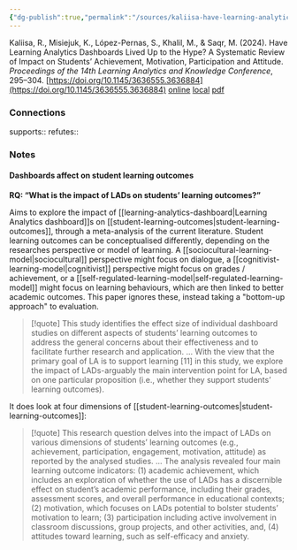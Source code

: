 ```yaml
---
{"dg-publish":true,"permalink":"/sources/kaliisa-have-learning-analytics2024/","title":"Have Learning Analytics Dashboards Lived Up to the Hype? A Systematic Review of Impact on Students' Achievement, Motivation, Participation and Attitude","tags":["📖"]}
---
```



Kaliisa, R., Misiejuk, K., López-Pernas, S., Khalil, M., & Saqr, M. (2024). Have Learning Analytics Dashboards Lived Up to the Hype? A Systematic Review of Impact on Students’ Achievement, Motivation, Participation and Attitude. _Proceedings of the 14th Learning Analytics and Knowledge Conference_, 295–304. [https://doi.org/10.1145/3636555.3636884](https://doi.org/10.1145/3636555.3636884)
[online](http://zotero.org/users/5872672/items/I6UGZHFL) [local](zotero://select/library/items/I6UGZHFL) [pdf](file:///Users/14055622/Zotero/storage/Y7LJNT93/Kaliisa%20et%20al.%20-%202024%20-%20Have%20Learning%20Analytics%20Dashboards%20Lived%20Up%20to%20the.pdf)
 




### Connections

supports:: 
refutes:: 

### Notes

#### Dashboards affect on student learning outcomes

**RQ: “What is the impact of LADs on students’ learning outcomes?”**

Aims to explore the impact of [[learning-analytics-dashboard\|Learning Analytics dashboard]]s on [[student-learning-outcomes\|student-learning-outcomes]], through a meta-analysis of the current literature. Student learning outcomes can be conceptualised differently, depending on the researches perspective or model of learning. A [[sociocultural-learning-model\|sociocultural]] perspective might focus on dialogue, a [[cognitivist-learning-model\|cognitivist]] perspective might focus on grades / achievement, or a [[self-regulated-learning-model\|self-regulated-learning-model]] might focus on learning behaviours, which are then linked to better academic outcomes. This paper ignores these, instead taking a "bottom-up approach" to evaluation. 

> [!quote] 
> This study identifies the effect size of individual dashboard studies on different aspects of students’ learning outcomes to address the general concerns about their effectiveness and to facilitate further research and application.
> ...
> With the view that the primary goal of LA is to support learning [11] in this study, we explore the impact of LADs-arguably the main intervention point for LA, based on one particular proposition (i.e., whether they support students’ learning outcomes).

It does look at four dimensions of [[student-learning-outcomes\|student-learning-outcomes]]:

> [!quote] 
> This research question delves into the impact of LADs on various dimensions of students’ learning outcomes (e.g., achievement, participation, engagement, motivation, attitude) as reported by the analysed studies.
> ...
> The analysis revealed four main learning outcome indicators: (1) academic achievement, which includes an exploration of whether the use of LADs has a discernible effect on student’s academic performance, including their grades, assessment scores, and overall performance in educational contexts; (2) motivation, which focuses on LADs potential to bolster students’ motivation to learn; (3) participation including active involvement in classroom discussions, group projects, and other activities, and, (4) attitudes toward learning, such as self-efficacy and anxiety.